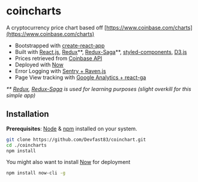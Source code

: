 # coincharts

A cryptocurrency price chart based off [https://www.coinbase.com/charts](https://www.coinbase.com/charts)

* Bootstrapped with [create-react-app](https://github.com/facebookincubator/create-react-app)
* Built with [React.js](https://facebook.github.io/react/), [Redux](https://redux.js.org/)\*\*, [Redux-Saga](https://redux-saga.js.org/)\*\*, [styled-components](https://www.styled-components.com/), [D3.js](https://d3js.org/)
* Prices retrieved from [Coinbase API](https://developers.coinbase.com/api/v2)
* Deployed with [Now](https://zeit.co/now)
* Error Logging with [Sentry + Raven.js](https://github.com/getsentry/raven-js)
* Page View tracking with [Google Analytics + react-ga](https://github.com/react-ga/react-ga)

*\*\* [Redux](https://redux.js.org/), [Redux-Saga](https://redux-saga.js.org/) is used for learning purposes (slight overkill for this simple app)*

## Installation

**Prerequisites**: [Node](https://nodejs.org/en/download/) & [npm](https://docs.npmjs.com/getting-started/installing-node) installed on your system.

``` bash
git clone https://github.com/Devfast83/coinchart.git
cd ./coincharts
npm install
```

You might also want to install [Now](https://zeit.co/now) for deployment

``` bash
npm install now-cli -g
```
